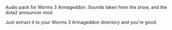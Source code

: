 Audio pack for Worms 3 Armageddon. Sounds taken from the show, and the dota2 announcer mod. 

Just extract it to your Worms 3 Armageddon directory and you're good.

